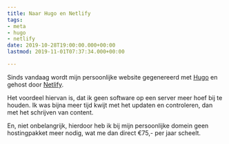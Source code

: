 ```yaml
---
title: Naar Hugo en Netlify
tags:
- meta
- hugo
- netlify
date: 2019-10-28T19:00:00.000+00:00
lastmod: 2019-11-01T07:37:34.000+00:00

---
```

Sinds vandaag wordt mijn persoonlijke website gegenereerd met [Hugo](https://gohugo.io) en gehost door [Netlify](https://www.netlify.com).

Het voordeel hiervan is, dat ik geen software op een server meer hoef bij te houden. Ik was bijna meer tijd kwijt met het updaten en controleren, dan met het schrijven van content.

En, niet onbelangrijk, hierdoor heb ik bij mijn persoonlijke domein geen hostingpakket meer nodig, wat me dan direct €75,- per jaar scheelt.